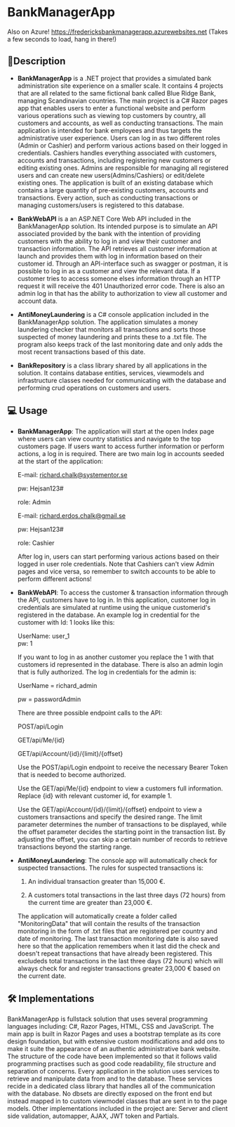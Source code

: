 # BankManagerApp
 Also on Azure! https://fredericksbankmanagerapp.azurewebsites.net   (Takes a few seconds to load, hang in there!) 
## 📃Description
* **BankManagerApp** is a .NET project that provides a simulated bank administration site experience on a smaller scale. It contains 4 projects that are all related to the same fictional bank called Blue Ridge Bank, managing Scandinavian countries. The main project is a C# Razor pages app that enables users to enter a functional website and perform various operations such as viewing top customers by country, all customers and accounts, as well as conducting transactions. The main application is intended for bank employees and thus targets the administrative user experience. Users can log in as two different roles (Admin or Cashier) and perform various actions based on their logged in credentials. Cashiers handles everything associated with customers, accounts and transactions, including registering new customers or editing existing ones. Admins are responsible for managing all registered users and can create new users(Admins/Cashiers) or edit/delete existing ones. The application is built of an existing database which contains a large quantity of pre-existing customers, accounts and transactions. Every action, such as conducting transactions or managing customers/users is registered to this database.        

* **BankWebAPI** is a an ASP.NET Core Web API included in the BankManagerApp solution. Its intended purpose is to simulate an API associated provided by the bank with the intention of providing customers with the ability to log in and view their customer and transaction information. The API retrieves all customer information at launch and provides them with log in information based on their customer id. Through an API-interface such as swagger or postman, it is possible to log in as a customer and view the relevant data. If a customer tries to access someone elses information through an HTTP request it will receive the 401 Unauthorized error code. There is also an admin log in that has the ability to authorization to view all customer and account data.      

* **AntiMoneyLaundering** is a C# console application included in the BankManagerApp solution. The application simulates a money laundering checker that monitors all transactions and sorts those suspected of money laundering and prints these to a .txt file. The program also keeps track of the last monitoring date and only adds the most recent transactions based of this date. 

* **BankRepository** is a class library shared by all applications in the solution. It contains database entities, services, viewmodels and infrastructure classes needed for communicating with the database and performing crud operations on customers and users.

## :computer: Usage
* **BankManagerApp**: The application will start at the open Index page where users can view country statistics and navigate to the top customers page. If users want to access further information or perform actions, a log in is required. There are two main log in accounts seeded at the start of the application:


  E-mail: richard.chalk@systementor.se
  
  pw: Hejsan123#
  
  role: Admin 
 
  E-mail: richard.erdos.chalk@gmail.se 
  
  pw: Hejsan123# 
  
  role: Cashier

  After log in, users can start performing various actions based on their logged in user role credentials. Note that Cashiers can't view Admin pages and vice versa, so remember to switch accounts to be able to perform     different actions!   

* **BankWebAPI**: To access the customer & transaction information through the API, customers have to log in. In this application, customer log in credentials are simulated at runtime using the unique customerid's registered in the database. An example log in credential for the customer with Id: 1 looks like this: 

  UserName: user_1   
  pw: 1

  If you want to log in as another customer you replace the 1 with that customers id represented in the database. There is also an admin login that is fully authorized. The log in credentials for the admin is:
  
     UserName = richard_admin
     
     pw = passwordAdmin
     
     There are three possible endpoint calls to the API: 
      
     POST/api/Login
     
     GET/api/Me/{id}
     
     GET/api/Account/{id}/{limit}/{offset}
     
     Use the POST/api/Login endpoint to receive the necessary Bearer Token that is needed to become authorized.
     
     Use the GET/api/Me/{id} endpoint to view a customers full information. Replace {id} with relevant customer id, for example 1.
     
     Use the GET/api/Account/{id}/{limit}/{offset} endpoint to view a customers transactions and specify the desired range. The limit parameter determines the number of transactions to be displayed, while the offset parameter decides the starting point in the transaction list. By adjusting the offset, you can skip a certain number of records to retrieve transactions beyond the starting range.
     
 * **AntiMoneyLaundering**: The console app will automatically check for suspected transactions. The rules for suspected transactions is:
 
    1. An individual transaction greater than 15,000 €.
    
    2. A customers total transactions in the last three days (72 hours) from the current time are greater than 23,000 €.


    The application will automatically create a folder called "MonitoringData" that will contain the results of the transaction monitoring in the form of .txt files that are registered per country and date of monitoring.  The last transaction monitoring date is also saved here so that the application remembers when it last did the check and doesn't repeat transactions that have already been registered. This excludeds total transactions in the last three days (72 hours) which will always check for and register transactions greater 23,000 € based on the current date. 
    
## 🛠️ Implementations
 BankManagerApp is fullstack solution that uses several programming languages including: C#, Razor Pages, HTML, CSS and JavaScript. The main app is built in Razor Pages and uses a bootstrap template as its core design foundation, but with extensive custom modifications and add ons to make it suite the appearance of an authentic administrative bank website. The structure of the code have been implemented so that it follows valid programming practises such as good code readability, file structure and separation of concerns. Every application in the solution uses services to retrieve and manipulate data from and to the database. These services recide in a dedicated class library that handles all of the communication with the database. No dbsets are directly exposed on the front end but instead mapped in to custom viewmodel classes that are sent in to the page models. Other implementations included in the project are: Server and client side validation, automapper, AJAX, JWT token and Partials.
    
    




